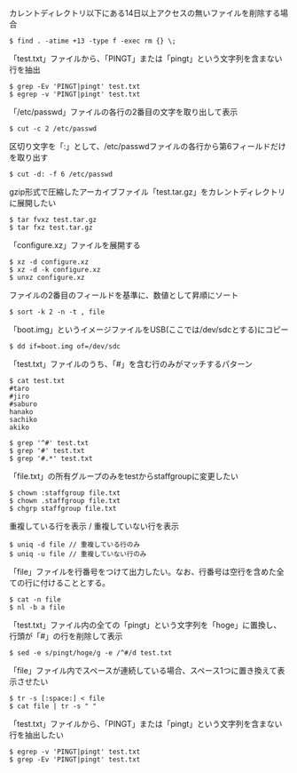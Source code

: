カレントディレクトリ以下にある14日以上アクセスの無いファイルを削除する場合  
```
$ find . -atime +13 -type f -exec rm {} \;
```
「test.txt」ファイルから、「PINGT」または「pingt」という文字列を含まない行を抽出  
```
$ grep -Ev 'PINGT|pingt' test.txt
$ egrep -v 'PINGT|pingt' test.txt
```
「/etc/passwd」ファイルの各行の2番目の文字を取り出して表示
```
$ cut -c 2 /etc/passwd
```
区切り文字を「:」として、/etc/passwdファイルの各行から第6フィールドだけを取り出す
```
$ cut -d: -f 6 /etc/passwd
```
gzip形式で圧縮したアーカイブファイル「test.tar.gz」をカレントディレクトリに展開したい
```
$ tar fvxz test.tar.gz
$ tar fxz test.tar.gz
```
「configure.xz」ファイルを展開する
```
$ xz -d configure.xz
$ xz -d -k configure.xz
$ unxz configure.xz
```
ファイルの2番目のフィールドを基準に、数値として昇順にソート
```
$ sort -k 2 -n -t , file
```
「boot.img」というイメージファイルをUSB(ここでは/dev/sdcとする)にコピー
```
$ dd if=boot.img of=/dev/sdc
```
「test.txt」ファイルのうち、「#」を含む行のみがマッチするパターン
```
$ cat test.txt
#taro
#jiro
#saburo
hanako
sachiko
akiko

$ grep '^#' test.txt
$ grep '#' test.txt
$ grep '#.*' test.txt
```
「file.txt」の所有グループのみをtestからstaffgroupに変更したい
```
$ chown :staffgroup file.txt
$ chown .staffgroup file.txt
$ chgrp staffgroup file.txt
```

重複している行を表示 / 重複していない行を表示
```
$ uniq -d file // 重複している行のみ
$ uniq -u file // 重複していない行のみ
```
「file」ファイルを行番号をつけて出力したい。なお、行番号は空行を含めた全ての行に付けることとする。
```
$ cat -n file
$ nl -b a file
```

「test.txt」ファイル内の全ての「pingt」という文字列を「hoge」に置換し、行頭が「#」の行を削除して表示
```
$ sed -e s/pingt/hoge/g -e /^#/d test.txt
```
「file」ファイル内でスペースが連続している場合、スペース1つに置き換えて表示させたい
```
$ tr -s [:space:] < file
$ cat file | tr -s " "
```
「test.txt」ファイルから、「PINGT」または「pingt」という文字列を含まない行を抽出したい
```
$ egrep -v 'PINGT|pingt' test.txt
$ grep -Ev 'PINGT|pingt' test.txt
```
